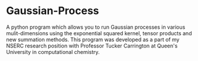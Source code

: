 # Gaussian-Process

A python program which allows you to run Gaussian processes in various mulit-dimensions using the exponential squared kernel, tensor products and new summation methods. 
This program was developed as a part of my NSERC research position with Professor Tucker Carrington at Queen's University in computational chemistry. 
